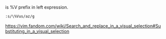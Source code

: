 is %V prefix in left expression.

```sh
:s/\%Vus/az/g
```

https://vim.fandom.com/wiki/Search_and_replace_in_a_visual_selection#Substituting_in_a_visual_selection
